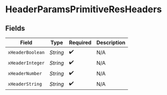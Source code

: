 # HeaderParamsPrimitiveResHeaders


## Fields

| Field              | Type               | Required           | Description        |
| ------------------ | ------------------ | ------------------ | ------------------ |
| `xHeaderBoolean`   | *String*           | :heavy_check_mark: | N/A                |
| `xHeaderInteger`   | *String*           | :heavy_check_mark: | N/A                |
| `xHeaderNumber`    | *String*           | :heavy_check_mark: | N/A                |
| `xHeaderString`    | *String*           | :heavy_check_mark: | N/A                |